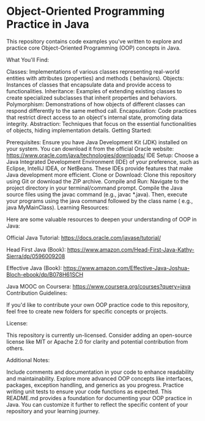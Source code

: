 # Object-Oriented Programming Practice in Java

This repository contains code examples you've written to explore and practice core Object-Oriented Programming (OOP)
concepts in Java.

What You'll Find:

Classes: Implementations of various classes representing real-world entities with attributes (properties) and methods (
behaviors).
Objects: Instances of classes that encapsulate data and provide access to functionalities.
Inheritance: Examples of extending existing classes to create specialized subclasses that inherit properties and
behaviors.
Polymorphism: Demonstrations of how objects of different classes can respond differently to the same method call.
Encapsulation: Code practices that restrict direct access to an object's internal state, promoting data integrity.
Abstraction: Techniques that focus on the essential functionalities of objects, hiding implementation details.
Getting Started:

Prerequisites: Ensure you have Java Development Kit (JDK) installed on your system. You can download it from the
official Oracle website: https://www.oracle.com/java/technologies/downloads/
IDE Setup: Choose a Java Integrated Development Environment (IDE) of your preference, such as Eclipse, IntelliJ IDEA, or
NetBeans. These IDEs provide features that make Java development more efficient.
Clone or Download: Clone this repository using Git or download the ZIP archive.
Compile and Run: Navigate to the project directory in your terminal/command prompt. Compile the Java source files using
the javac command (e.g., javac *.java). Then, execute your programs using the java command followed by the class name (
e.g., java MyMainClass).
Learning Resources:

Here are some valuable resources to deepen your understanding of OOP in Java:

Official Java Tutorial: https://docs.oracle.com/javase/tutorial/

Head First Java (Book): https://www.amazon.com/Head-First-Java-Kathy-Sierra/dp/0596009208

Effective Java (Book): https://www.amazon.com/Effective-Java-Joshua-Bloch-ebook/dp/B078H61SCH

Java MOOC on Coursera: https://www.coursera.org/courses?query=java
Contribution Guidelines:

If you'd like to contribute your own OOP practice code to this repository, feel free to create new folders for specific
concepts or projects.

License:

This repository is currently un-licensed. Consider adding an open-source license like MIT or Apache 2.0 for clarity and
potential contribution from others.

Additional Notes:

Include comments and documentation in your code to enhance readability and maintainability.
Explore more advanced OOP concepts like interfaces, packages, exception handling, and generics as you progress.
Practice writing unit tests to ensure your code functions as expected.
This README.md provides a foundation for documenting your OOP practice in Java. You can customize it further to reflect
the specific content of your repository and your learning journey.